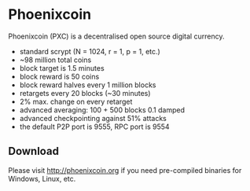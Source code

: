 Phoenixcoin
===========

Phoenixcoin (PXC) is a decentralised open source digital currency.

 - standard scrypt (N = 1024, r = 1, p = 1, etc.)
 - ~98 million total coins
 - block target is 1.5 minutes
 - block reward is 50 coins
 - block reward halves every 1 million blocks
 - retargets every 20 blocks (~30 minutes)
 - 2% max. change on every retarget
 - advanced averaging: 100 + 500 blocks 0.1 damped
 - advanced checkpointing against 51% attacks
 - the default P2P port is 9555, RPC port is 9554


Download
--------

Please visit http://phoenixcoin.org if you need pre-compiled binaries for Windows, Linux, etc.
